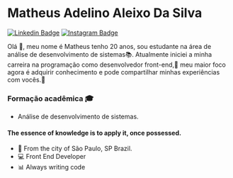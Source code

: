    #          Matheus Adelino Aleixo Da Silva       
  
  [![Linkedin Badge](https://img.shields.io/badge/-LinkedIn-blue?style=flat-square&logo=Linkedin&logoColor=white&link=https://www.linkedin.com/in/matheus-adelino/)](https://www.linkedin.com/in/matheus-adelino/) [![Instagram Badge](https://img.shields.io/badge/-Instagram-violet?style=flat-square&logo=Instagram&logoColor=white&link=https://www.instagram.com/matheus.thdev/)](https://www.instagram.com/matheus.thdev/) 
 

Olá 👋, meu nome é Matheus tenho 20 anos, sou estudante na área de análise de desenvolvimento de sistemas📚.
Atualmente iniciei a minha carreira na programação como desenvolvedor front-end,🚀 meu maior foco agora é adquirir conhecimento e
pode compartilhar minhas experiências com vocês.💪

### Formação acadêmica 🎓
- Análise de desenvolvimento de sistemas.


####  The essence of knowledge is to apply it, once possessed.

- 📍   From the city of São Paulo, SP Brazil.
- 💻   Front End Developer
- 📊 Always writing code




 
